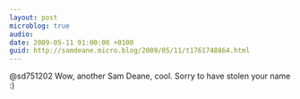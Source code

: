 ```yaml
---
layout: post
microblog: true
audio: 
date: 2009-05-11 01:00:00 +0100
guid: http://samdeane.micro.blog/2009/05/11/t1761748864.html
---
```

@sd751202 Wow, another Sam Deane, cool. Sorry to have stolen your name :)
